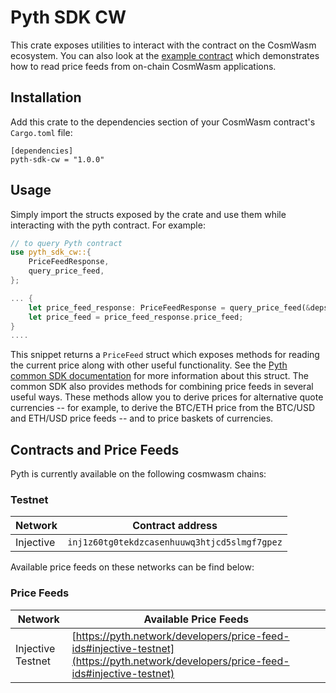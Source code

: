 # Pyth SDK CW

This crate exposes utilities to interact with the contract on the CosmWasm ecosystem.
You can also look at the [example contract](../examples/cw-contract/) which demonstrates how to read price feeds from on-chain CosmWasm applications.

## Installation

Add this crate to the dependencies section of your CosmWasm contract's `Cargo.toml` file:

```
[dependencies]
pyth-sdk-cw = "1.0.0"
```

## Usage

Simply import the structs exposed by the crate and use them while interacting with the pyth contract. For example:

```rust
// to query Pyth contract
use pyth_sdk_cw::{
    PriceFeedResponse,
    query_price_feed,
};

... {
    let price_feed_response: PriceFeedResponse = query_price_feed(&deps.querier, state.pyth_contract_addr, state.price_feed_id)?;
    let price_feed = price_feed_response.price_feed;
}
....
```

This snippet returns a `PriceFeed` struct which exposes methods for reading the current price along with other useful functionality.
See the [Pyth common SDK documentation](https://github.com/pyth-network/pyth-sdk-rs/tree/main/pyth-sdk#pyth-network-common-rust-sdk) for more information
about this struct.
The common SDK also provides methods for combining price feeds in several useful ways.
These methods allow you to derive prices for alternative quote currencies -- for example, to derive the BTC/ETH price from
the BTC/USD and ETH/USD price feeds -- and to price baskets of currencies.

## Contracts and Price Feeds

Pyth is currently available on the following cosmwasm chains:

### Testnet

| Network   | Contract address                             |
| --------- | -------------------------------------------- |
| Injective | `inj1z60tg0tekdzcasenhuuwq3htjcd5slmgf7gpez` |

Available price feeds on these networks can be find below:

### Price Feeds

| Network           | Available Price Feeds                                                                                                                |
| ----------------- | ------------------------------------------------------------------------------------------------------------------------------------ |
| Injective Testnet | [https://pyth.network/developers/price-feed-ids#injective-testnet](https://pyth.network/developers/price-feed-ids#injective-testnet) |
